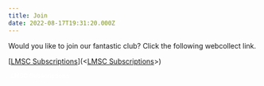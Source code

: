 ```yaml
---
title: Join
date: 2022-08-17T19:31:20.000Z
---
```

Would you like to join our fantastic club? Click the following webcollect link.



[<a href='https://webcollect.org.uk/lmsc/subscription'>LMSC Subscriptions</a>](<<a href='https://webcollect.org.uk/lmsc/subscription'>LMSC Subscriptions</a>>)





<a href='https://webcollect.org.uk/lmsc/subscription' style='padding: 3px 15px 2px 5px;background: url("https://webcollect.org.uk/media/images/org-buttons/btn-bg-6.png") no-repeat right center;color: white;font-weight: bold;cursor: pointer;text-decoration: none;white-space: nowrap;border-radius: 4px;font-size: 12px;font-family: Arial, Helvetica, sans-serif;'>LMSC Subscriptions</a>